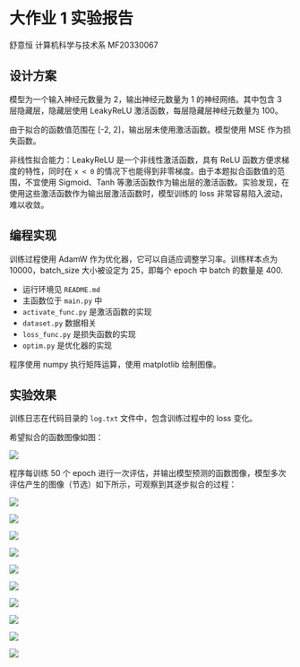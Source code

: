 # 大作业 1 实验报告

舒意恒 计算机科学与技术系 MF20330067

## 设计方案

模型为一个输入神经元数量为 2，输出神经元数量为 1 的神经网络。其中包含 3 层隐藏层，隐藏层使用 LeakyReLU 激活函数，每层隐藏层神经元数量为 100。

由于拟合的函数值范围在 [-2, 2]，输出层未使用激活函数。模型使用 MSE 作为损失函数。

非线性拟合能力：LeakyReLU 是一个非线性激活函数，具有 ReLU 函数方便求梯度的特性，同时在 `x < 0` 的情况下也能得到非零梯度。由于本题拟合函数值的范围，不宜使用 Sigmoid、Tanh 等激活函数作为输出层的激活函数。实验发现，在使用这些激活函数作为输出层激活函数时，模型训练的 loss 非常容易陷入波动，难以收敛。

## 编程实现

训练过程使用 AdamW 作为优化器，它可以自适应调整学习率。训练样本点为 10000，batch_size 大小被设定为 25，即每个 epoch 中 batch 的数量是 400.

- 运行环境见 `README.md`
- 主函数位于 `main.py` 中
- `activate_func.py` 是激活函数的实现
- `dataset.py` 数据相关
- `loss_func.py` 是损失函数的实现
- `optim.py` 是优化器的实现

程序使用 numpy 执行矩阵运算，使用 matplotlib 绘制图像。

## 实验效果

训练日志在代码目录的 `log.txt` 文件中，包含训练过程中的 loss 变化。

希望拟合的函数图像如图：

![](project_1_plot/target.png)

程序每训练 50 个 epoch 进行一次评估，并输出模型预测的函数图像，模型多次评估产生的图像（节选）如下所示，可观察到其逐步拟合的过程：


![](project_1_plot/myplot1.png)

![](project_1_plot/myplot2.png)

![](project_1_plot/myplot3.png)

![](project_1_plot/myplot4.png)

![](project_1_plot/myplot5.png)

![](project_1_plot/myplot6.png)

![](project_1_plot/myplot7.png)

![](project_1_plot/myplot8.png)

![](project_1_plot/myplot9.png)

![](project_1_plot/myplot10.png)